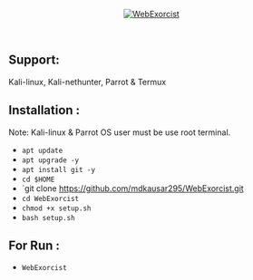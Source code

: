 <p align="center"> <a href="#"><img title="WebExorcist" src="https://i.ibb.co/dgtscbK/pro.png">
</a> 
</p> 
<br> 

## Support:

Kali-linux, Kali-nethunter, Parrot & Termux
<br>
## Installation :
 
Note: Kali-linux & Parrot OS user must be use root terminal.
 
* `apt update` 
* `apt upgrade -y` 
* `apt install git -y`
* `cd $HOME`
* `git clone https://github.com/mdkausar295/WebExorcist.git 
* `cd WebExorcist` 
* `chmod +x setup.sh` 
* `bash setup.sh` 

## For Run : 
* `WebExorcist`
